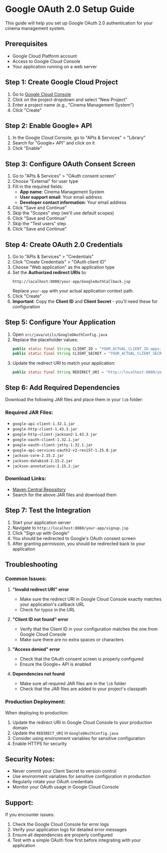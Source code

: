 # Google OAuth 2.0 Setup Guide

This guide will help you set up Google OAuth 2.0 authentication for your cinema management system.

## Prerequisites

- Google Cloud Platform account
- Access to Google Cloud Console
- Your application running on a web server

## Step 1: Create Google Cloud Project

1. Go to [Google Cloud Console](https://console.cloud.google.com/)
2. Click on the project dropdown and select "New Project"
3. Enter a project name (e.g., "Cinema Management System")
4. Click "Create"

## Step 2: Enable Google+ API

1. In the Google Cloud Console, go to "APIs & Services" > "Library"
2. Search for "Google+ API" and click on it
3. Click "Enable"

## Step 3: Configure OAuth Consent Screen

1. Go to "APIs & Services" > "OAuth consent screen"
2. Choose "External" for user type
3. Fill in the required fields:
   - **App name**: Cinema Management System
   - **User support email**: Your email address
   - **Developer contact information**: Your email address
4. Click "Save and Continue"
5. Skip the "Scopes" step (we'll use default scopes)
6. Click "Save and Continue"
7. Skip the "Test users" step
8. Click "Save and Continue"

## Step 4: Create OAuth 2.0 Credentials

1. Go to "APIs & Services" > "Credentials"
2. Click "Create Credentials" > "OAuth client ID"
3. Choose "Web application" as the application type
4. Set the **Authorized redirect URIs** to:
   ```
   http://localhost:8080/your-app/GoogleAuthCallback.jsp
   ```
   Replace `your-app` with your actual application context path.
5. Click "Create"
6. **Important**: Copy the **Client ID** and **Client Secret** - you'll need these for configuration

## Step 5: Configure Your Application

1. Open `src/java/utils/GoogleOAuthConfig.java`
2. Replace the placeholder values:
   ```java
   public static final String CLIENT_ID = "YOUR_ACTUAL_CLIENT_ID.apps.googleusercontent.com";
   public static final String CLIENT_SECRET = "YOUR_ACTUAL_CLIENT_SECRET";
   ```
3. Update the redirect URI to match your application:
   ```java
   public static final String REDIRECT_URI = "http://localhost:8080/your-app/GoogleAuthCallback.jsp";
   ```

## Step 6: Add Required Dependencies

Download the following JAR files and place them in your `lib` folder:

### Required JAR Files:
- `google-api-client-1.32.1.jar`
- `google-http-client-1.43.3.jar`
- `google-http-client-jackson2-1.43.3.jar`
- `google-oauth-client-1.32.1.jar`
- `google-oauth-client-jetty-1.32.1.jar`
- `google-api-services-oauth2-v2-rev157-1.25.0.jar`
- `jackson-core-2.15.2.jar`
- `jackson-databind-2.15.2.jar`
- `jackson-annotations-2.15.2.jar`

### Download Links:
- [Maven Central Repository](https://mvnrepository.com/)
- Search for the above JAR files and download them

## Step 7: Test the Integration

1. Start your application server
2. Navigate to `http://localhost:8080/your-app/signup.jsp`
3. Click "Sign up with Google"
4. You should be redirected to Google's OAuth consent screen
5. After granting permission, you should be redirected back to your application

## Troubleshooting

### Common Issues:

1. **"Invalid redirect URI" error**
   - Make sure the redirect URI in Google Cloud Console exactly matches your application's callback URL
   - Check for typos in the URL

2. **"Client ID not found" error**
   - Verify that the Client ID in your configuration matches the one from Google Cloud Console
   - Make sure there are no extra spaces or characters

3. **"Access denied" error**
   - Check that the OAuth consent screen is properly configured
   - Ensure the Google+ API is enabled

4. **Dependencies not found**
   - Make sure all required JAR files are in the `lib` folder
   - Check that the JAR files are added to your project's classpath

### Production Deployment:

When deploying to production:

1. Update the redirect URI in Google Cloud Console to your production domain
2. Update the `REDIRECT_URI` in `GoogleOAuthConfig.java`
3. Consider using environment variables for sensitive configuration
4. Enable HTTPS for security

## Security Notes:

- Never commit your Client Secret to version control
- Use environment variables for sensitive configuration in production
- Regularly rotate your OAuth credentials
- Monitor your OAuth usage in Google Cloud Console

## Support:

If you encounter issues:
1. Check the Google Cloud Console for error logs
2. Verify your application logs for detailed error messages
3. Ensure all dependencies are properly configured
4. Test with a simple OAuth flow first before integrating with your application
